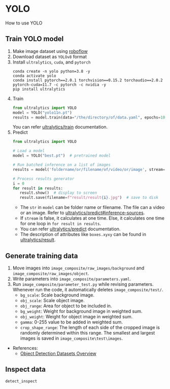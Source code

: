 # YOLO
How to use YOLO

## Train YOLO model
1. Make image dataset using [roboflow](https://roboflow.com/) 
2. Download dataset as `YOLOv8` format
3. Install `ultralytics`, `cuda`, and `pytorch`
   ```shell
   conda create -n yolo python=3.8 -y
   conda activate yolo
   conda install pytorch==2.0.1 torchvision==0.15.2 torchaudio==2.0.2 pytorch-cuda=11.7 -c pytorch -c nvidia -y
   pip install ultralytics
   ```
4. Train
   ```python
   from ultralytics import YOLO
   model = YOLO("yolo11n.pt")
   results = model.train(data="/the/directory/of/data.yaml", epochs=100, imgsz=640)
   ```
   You can refer [ultralytics/train](https://docs.ultralytics.com/modes/train) documentation.
5. Predict
   ```python
   from ultralytics import YOLO

   # Load a model
   model = YOLO("best.pt")  # pretrained model

   # Run batched inference on a list of images
   results = model('foldername/or/filename/of/video/or/image', stream=False)  # return a generator of Results objects

   # Process results generator
   i = 0
   for result in results:
      result.show()  # display to screen
      result.save(filename=f"result/result{i}.jpg")  # save to disk
   ```
   * The `str` in `model` can be folder name or filename. The file can a video or an image. Refer to [ultralytics/predict#inference-sources](https://docs.ultralytics.com/modes/predict/#inference-sources).
   * If `stream` is false, it calculates at one time. Else, it calculates one time for one loop in `for result in results`.
   * You can refer [ultralytics/predict](https://docs.ultralytics.com/modes/predict) documentation.
   * The description of attributes like `boxes.xyxy` can be found in [ultralytics/result](https://docs.ultralytics.com/reference/engine/results/).
## Generate training data
1. Move images into `image_composite/raw_images/background` and `image_composite/raw_images/object`.
2. Write parameters into `image_composite/parameters.yaml`.
3. Run `image_composite/parameter_test.py` while revising parameters. 
   Whenever run the code, it automatically deletes `image_composite/test/`.
   * `bg_scale`: Scale background image.
   * `obj_scale`: Scale object image.
   * `obj_range`: Area for object to be included in.
   * `bg_weight`: Weight for background image in weighted sum.
   * `obj_weight`: Weight for object image in weighted sum.
   * `gamma`: 0-255 value to be added in weighted sum.
   * `crop_shape_range`: The length of each side of the cropped image is randomly determined within this range. The smallest and largest images is saved in `image_composite\test\images`.
* References:
   * [Object Detection Datasets Overview](https://docs.ultralytics.com/datasets/detect/)

## Inspect data
`detect_inspect`